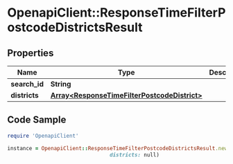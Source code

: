 # OpenapiClient::ResponseTimeFilterPostcodeDistrictsResult

## Properties

Name | Type | Description | Notes
------------ | ------------- | ------------- | -------------
**search_id** | **String** |  | 
**districts** | [**Array&lt;ResponseTimeFilterPostcodeDistrict&gt;**](ResponseTimeFilterPostcodeDistrict.md) |  | 

## Code Sample

```ruby
require 'OpenapiClient'

instance = OpenapiClient::ResponseTimeFilterPostcodeDistrictsResult.new(search_id: null,
                                 districts: null)
```


